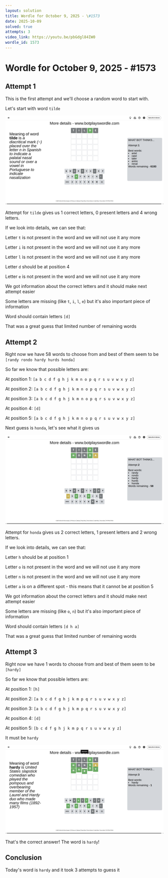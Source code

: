 ```yaml
---
layout: solution
title: Wordle for October 9, 2025 - \#1573
date: 2025-10-09
solved: true
attempts: 3
video_link: https://youtu.be/pbGdgl84IW0
wordle_id: 1573
---
```


# Wordle for October 9, 2025 - \#1573

## Attempt 1

This is the first attempt and we'll choose a random word to start with.

Let's start with word `tilde`

![Attempt 1](2025-10-09/attempt-1.png)

Attempt for `tilde` gives us 1 correct letters, 0 present letters and 4 wrong letters.

If we look into details, we can see that:

Letter `t` is not present in the word and we will not use it any more

Letter `i` is not present in the word and we will not use it any more

Letter `l` is not present in the word and we will not use it any more

Letter `d` should be at position 4

Letter `e` is not present in the word and we will not use it any more

We got information about the correct letters and it should make next attempt easier

Some letters are missing (like `t`, `i`, `l`, `e`) but it's also important piece of information

Word should contain letters `[d]`

That was a great guess that limited number of remaining words



## Attempt 2

Right now we have 58 words to choose from and best of them seem to be `[randy rondo hardy hurds honda]`

So far we know that possible letters are:

At position 1: `[a b c d f g h j k m n o p q r s u v w x y z]`

At position 2: `[a b c d f g h j k m n o p q r s u v w x y z]`

At position 3: `[a b c d f g h j k m n o p q r s u v w x y z]`

At position 4: `[d]`

At position 5: `[a b c d f g h j k m n o p q r s u v w x y z]`

Next guess is `honda`, let's see what it gives us

![Attempt 2](2025-10-09/attempt-2.png)

Attempt for `honda` gives us 2 correct letters, 1 present letters and 2 wrong letters.

If we look into details, we can see that:

Letter `h` should be at position 1

Letter `o` is not present in the word and we will not use it any more

Letter `n` is not present in the word and we will not use it any more

Letter `a` is on a different spot - this means that it cannot be at position 5

We got information about the correct letters and it should make next attempt easier

Some letters are missing (like `o`, `n`) but it's also important piece of information

Word should contain letters `[d h a]`

That was a great guess that limited number of remaining words



## Attempt 3

Right now we have 1 words to choose from and best of them seem to be `[hardy]`

So far we know that possible letters are:

At position 1: `[h]`

At position 2: `[a b c d f g h j k m p q r s u v w x y z]`

At position 3: `[a b c d f g h j k m p q r s u v w x y z]`

At position 4: `[d]`

At position 5: `[b c d f g h j k m p q r s u v w x y z]`

It must be `hardy`

![Attempt 3](2025-10-09/attempt-3.png)

That's the correct answer! The word is `hardy`!

## Conclusion

Today's word is `hardy` and it took 3 attempts to guess it

